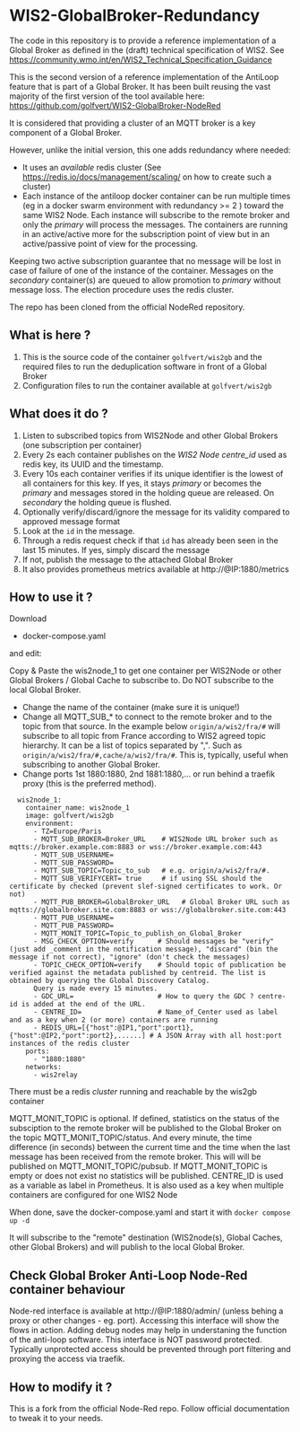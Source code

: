 # WIS2-GlobalBroker-Redundancy

The code in this repository is to provide a reference implementation of a Global Broker as defined in the (draft) technical specification of WIS2. 
See https://community.wmo.int/en/WIS2_Technical_Specification_Guidance

This is the second version of a reference implementation of the AntiLoop feature that is part of a Global Broker.
It has been built reusing the vast majority of the first version of the tool available here: https://github.com/golfvert/WIS2-GlobalBroker-NodeRed

It is considered that providing a cluster of an MQTT broker is a key component of a Global Broker. 

However, unlike the initial version, this one adds redundancy where needed:
- It uses an *available* redis cluster (See https://redis.io/docs/management/scaling/ on how to create such a cluster)
- Each instance of the antiloop docker container can be run multiple times (eg in a docker swarm environment with redundancy >= 2 ) toward the same WIS2 Node. Each instance will subscribe to the remote broker and only the *primary* will process the messages. The containers are running in an active/active more for the subscription point of view but in an active/passive point of view for the processing. 

Keeping two active subscription guarantee that no message will be lost in case of failure of one of the instance of the container. Messages on the *secondary* container(s) are queued to allow promotion to *primary* without message loss.
The election procedure uses the redis cluster.

The repo has been cloned from the official NodeRed repository.

## What is here ?

1. This is the source code of the container `golfvert/wis2gb` and the required files to run the deduplication software in front of a Global Broker
2. Configuration files to run the container available at `golfvert/wis2gb`

## What does it do ?

1. Listen to subscribed topics from WIS2Node and other Global Brokers (one subscription per container)
2. Every 2s each container publishes on the *WIS2 Node centre_id* used as redis key, its UUID and the timestamp.
3. Every 10s each container verifies if its unique identifier is the lowest of all containers for this key. If yes, it stays *primary* or becomes the *primary* and messages stored in the holding queue are released. On *secondary* the holding queue is flushed.
4. Optionally verify/discard/ignore the message for its validity compared to approved message format
5. Look at the `id` in the message. 
6. Through a redis request check if that `id` has already been seen in the last 15 minutes. If yes, simply discard the message
7. If not, publish the message to the attached Global Broker
8. It also provides prometheus metrics available at http://@IP:1880/metrics

## How to use it ?

Download 
- docker-compose.yaml

and edit:

Copy & Paste the wis2node_1 to get one container per WIS2Node or other Global Brokers / Global Cache to subscribe to. Do NOT subscribe to the local Global Broker.
- Change the name of the container (make sure it is unique!)
- Change all MQTT_SUB_* to connect to the remote broker and to the topic from that source. In the example below `origin/a/wis2/fra/#` will subscribe to all topic from France according to WIS2 agreed topic hierarchy. It can be a list of topics separated by ",". Such as `origin/a/wis2/fra/#,cache/a/wis2/fra/#`. This is, typically, useful when subscribing to another Global Broker.
- Change ports 1st 1880:1880, 2nd 1881:1880,... or run behind a traefik proxy (this is the preferred method).

```
  wis2node_1:
    container_name: wis2node_1
    image: golfvert/wis2gb
    environment:
      - TZ=Europe/Paris
      - MQTT_SUB_BROKER=Broker_URL    # WIS2Node URL broker such as mqtts://broker.example.com:8883 or wss://broker.example.com:443
      - MQTT_SUB_USERNAME=
      - MQTT_SUB_PASSWORD=
      - MQTT_SUB_TOPIC=Topic_to_sub   # e.g. origin/a/wis2/fra/#. 
      - MQTT_SUB_VERIFYCERT= true     # if using SSL should the certificate by checked (prevent slef-signed certificates to work. Or not)
      - MQTT_PUB_BROKER=GlobalBroker_URL   # Global Broker URL such as mqtts://globalbroker.site.com:8883 or wss://globalbroker.site.com:443
      - MQTT_PUB_USERNAME=
      - MQTT_PUB_PASSWORD=
      - MQTT_MONIT_TOPIC=Topic_to_publish_on_Global_Broker
      - MSG_CHECK_OPTION=verify      # Should messages be "verify" (just add _comment in the notification message), "discard" (bin the message if not correct), "ignore" (don't check the messages)
      - TOPIC_CHECK_OPTION=verify    # Should topic of publication be verified against the metadata published by centreid. The list is obtained by querying the Global Discovery Catalog.
      Query is made every 15 minutes.
      - GDC_URL=                     # How to query the GDC ? centre-id is added at the end of the URL.
      - CENTRE_ID=                   # Name_of_Center used as label and as a key when 2 (or more) containers are running 
      - REDIS_URL=[{"host":@IP1,"port":port1},{"host":@IP2,"port":port2},......] # A JSON Array with all host:port instances of the redis cluster
    ports:
      - "1880:1880"
    networks:
      - wis2relay
 ```
 
There must be a redis *cluster* running and reachable by the wis2gb container

MQTT_MONIT_TOPIC is optional. If defined, statistics on the status of the subsciption to the remote broker will be published to the Global Broker on the topic MQTT_MONIT_TOPIC/status. And every minute, the time difference (in seconds) between the current time and the time when the last message has been received from the remote broker. This will will be published on MQTT_MONIT_TOPIC/pubsub. If MQTT_MONIT_TOPIC is empty or does not exist no statistics will be published.
CENTRE_ID is used as a variable as label in Prometheus. It is also used as a key when multiple containers are configured for one WIS2 Node

When done, save the docker-compose.yaml and start it with `docker compose up -d`

It will  subscribe to the "remote" destination (WIS2node(s), Global Caches, other Global Brokers) and will publish to the local Global Broker.

## Check Global Broker Anti-Loop Node-Red container behaviour
Node-red interface is available at http://@IP:1880/admin/ (unless behing a proxy or other changes - eg. port). Accessing this interface will show the flows in action. Adding debug nodes may help in understaning the function of the anti-loop software. This interface is NOT password protected. Typically unprotected access should be prevented through port filtering and proxying the access via traefik.

## How to modify it ?

This is a fork from the official Node-Red repo. Follow official documentation to tweak it to your needs.
